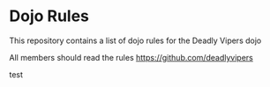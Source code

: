 Dojo Rules
==========

This repository contains a list of dojo rules for the Deadly Vipers dojo

All members should read the rules
https://github.com/deadlyvipers

test
